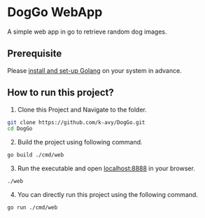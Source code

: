 # DogGo WebApp

A simple web app in go to retrieve random dog images.

## Prerequisite

Please [install and set-up Golang](https://go.dev/doc/install) on your system in advance.

## How to run this project?

1. Clone this Project and Navigate to the folder.

```bash
git clone https://github.com/k-avy/DogGo.git
cd DogGo
```

2. Build the project using following command.

```bash
go build ./cmd/web
```

3. Run the executable and open [localhost:8888](http://localhost:8888) in your browser.

```bash
./web
```

4. You can directly run this project using the following command.

```bash
go run ./cmd/web
```
